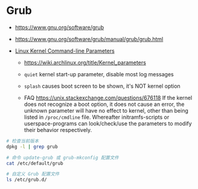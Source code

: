 # Grub

- https://www.gnu.org/software/grub
- https://www.gnu.org/software/grub/manual/grub/grub.html

- [Linux Kernel Command-line Parameters](https://www.kernel.org/doc/html/latest/admin-guide/kernel-parameters.html)

  * https://wiki.archlinux.org/title/Kernel_parameters
  * `quiet`   kernel start-up parameter, disable most log messages
  * `splash`  causes boot screen to be shown, it's NOT kernel option

  * FAQ https://unix.stackexchange.com/questions/676118
    If the kernel does not recognize a boot option, it does not cause an error,
    the unknown parameter will have no effect to kernel, other than being listed
    in `/proc/cmdline` file. Whereafter initramfs-scripts or userspace-programs
    can look/check/use the parameters to modify their behavior respectively.

```bash
# 检查当前版本
dpkg -l | grep grub

# 命令 update-grub 或 grub-mkconfig 配置文件
cat /etc/default/grub

# 自定义 Grub 配置文件
ls /etc/grub.d/
```
